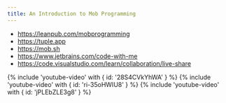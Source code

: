 ```yaml
---
title: An Introduction to Mob Programming
---
```


* <https://leanpub.com/mobprogramming>
* <https://tuple.app>
* <https://mob.sh>
* <https://www.jetbrains.com/code-with-me>
* <https://code.visualstudio.com/learn/collaboration/live-share>

<div class="mt-10 space-y-8">
  {% include 'youtube-video' with { id: '28S4CVkYhWA' } %}
  {% include 'youtube-video' with { id: 'ri-35oHWIU8' } %}
  {% include 'youtube-video' with { id: 'jPLEbZLE3g8' } %}
</div>
